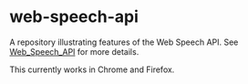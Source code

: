 # web-speech-api
A repository illustrating features of the Web Speech API. See [Web_Speech_API](https://developer.mozilla.org/en-US/docs/Web/API/Web_Speech_API) for more details.

This currently works in Chrome and Firefox.
